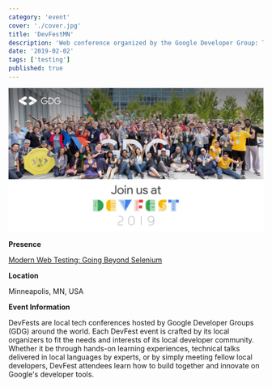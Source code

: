 ```yaml
---
category: 'event'
cover: './cover.jpg'
title: 'DevFestMN'
description: 'Web conference organized by the Google Developer Group: Twin Cities. Each DevFest event is crafted by its local organizers to fit the needs and interests of its local developer community.'
date: '2019-02-02'
tags: ['testing']
published: true
---
```

![cover](./cover.jpg)

**Presence**

[Modern Web Testing: Going Beyond Selenium](https://dvinnik.dev/presentations/2018/modern-web-testing_going-beyond-selenium/cover.jpg)

**Location**

Minneapolis, MN, USA

**Event Information**

DevFests are local tech conferences hosted by Google Developer Groups (GDG) around the world. Each DevFest event is crafted by its local organizers to fit the needs and interests of its local developer community. Whether it be through hands-on learning experiences, technical talks delivered in local languages by experts, or by simply meeting fellow local developers, DevFest attendees learn how to build together and innovate on Google's developer tools.